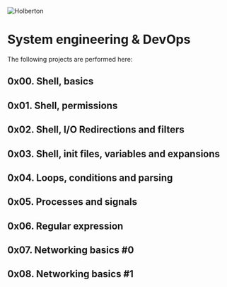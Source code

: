 ![Holberton](https://user-images.githubusercontent.com/85451781/140782830-f3f4a341-3d98-4a6e-89d2-76d684c80e9e.png)

# System engineering & DevOps

The following projects are performed here:

## 0x00. Shell, basics
## 0x01. Shell, permissions
## 0x02. Shell, I/O Redirections and filters
## 0x03. Shell, init files, variables and expansions
## 0x04. Loops, conditions and parsing
## 0x05. Processes and signals
## 0x06. Regular expression
## 0x07. Networking basics #0
## 0x08. Networking basics #1
